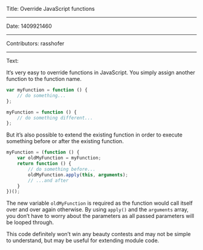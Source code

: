 Title: Override JavaScript functions

-----

Date: 1409921460

-----

Contributors: rasshofer

-----

Text:

It‘s very easy to override functions in JavaScript. You simply assign another function to the function name.

```javascript
var myFunction = function () {
    // do something...
};
```

```javascript
myFunction = function () {
    // do something different...
};
```

But it’s also possible to extend the existing function in order to execute something before or after the existing function.

```javascript
myFunction = (function () {
    var oldMyFunction = myFunction;
    return function () {
        // do something before...
        oldMyFunction.apply(this, arguments);
        // ...and after
    }
})();
```

The new variable `oldMyFunction` is required as the function would call itself over and over again otherwise. By using `apply()` and the `arguments` array, you don’t have to worry about the parameters as all passed parameters will be looped through.

This code definitely won’t win any beauty contests and may not be simple to understand, but may be useful for extending module code.
